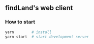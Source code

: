 ## findLand's web client
### How to start
```bash
yarn        # install
yarn start  # start development server
```
